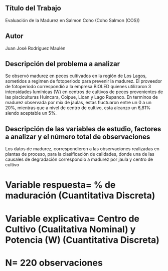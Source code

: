 ## Título del Trabajo
Evaluación de la Madurez en Salmon Coho (Coho Salmon (COS))

## Autor
Juan José Rodríguez Maulén

## Descripción del problema a analizar
Se observó madurez en peces cultivados en la región de Los Lagos, sometidos a regimen de fotoperiodo para prevenir la madurez. El proveedor de fotoperiodo correspondió a la empresa BIOLED quienes utilizaron 3 intensidades lumínicas (W) en centros de cultivos de peces provenientes de las pisciculturas  Huincara, Coipue, Lican y Lago Rupanco. En terminos de madurez observada por mix de jaulas, estas fluctuaron entre un 0 a un 20%, mientras que a nivel de centro de cultivo, esta alcanzo un 6,81% siendo aceptable un 5%.

## Descripción de las variables de estudio, factores a analizar y el número total de observaciones
Los datos de madurez, correspondieron a las observaciones realizadas en plantas de proceso, para la clasificación de calidades, donde una de las causales de degradación correspondio a madurez por jaula y centro de cultivo

# Variable respuesta= % de maduración (Cuantitativa Discreta)
# Variable explicativa= Centro de Cultivo (Cualitativa Nominal) y Potencia (W) (Cuantitativa Discreta)
# N= 220 observaciones
